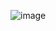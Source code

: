 ![image](https://user-images.githubusercontent.com/100158318/211851759-142f9f10-e1ad-4ca9-a429-492f5a09bf34.png)

